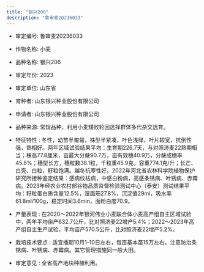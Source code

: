 ```yaml
---
title: "银兴206"
description: "鲁审麦20236033"
---
```

* 审定编号:  鲁审麦20236033

*  作物名称:  小麦

*  品种名称:  银兴206

*  审定年份:  2023

*  审定单位:  山东省

* 育种者:  山东银兴种业股份有限公司

*  申请者:  山东银兴种业股份有限公司

*  品种来源:  常规品种，利用小麦矮败轮回选择群体多代杂交选育。

*  特征特性 : 
冬性，幼苗半匍匐，株型半紧凑，叶色浅绿，叶片较宽，抗倒性强，熟相好。两年区域试验结果平均：生育期226.7天，与对照济麦22熟期相当；株高77.8厘米，亩最大分蘖90.7万，亩有效穗40.9万，分蘖成穗率45.8%；穗型长方，穗粒数38.1粒，千粒重45.9克，容重774.1克/升；长芒、白壳、白粒，籽粒饱满。越冬抗寒性好。2022年河北省农林科学院植物保护研究所接种鉴定结果：感病纹枯病，中感白粉病，高感条锈病、叶锈病、赤霉病。2023年经农业农村部谷物品质监督检验测试中心（泰安）测试结果平均：籽粒蛋白质含量12.5%，湿面筋27.8%，沉淀值29ml，吸水率61.8ml/100g，稳定时间3.6min，面粉白度70.9。
 
*  产量表现 : 
在2020～2022年银河伟业小麦联合体小麦高产组自主区域试验中，两年平均亩产632.7公斤，比对照济麦22增产5.4%；2022～2023年高产组自主生产试验，平均亩产570.5公斤，比对照济麦22增产5.2%。

*  栽培技术要点 : 
适宜播期10月1-10日左右，每亩基本苗15万左右。注意防治条锈病、叶锈病、赤霉病。其它管理措施同一般大田。

*  审定意见 : 
全省高产地块种植利用。
